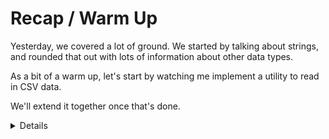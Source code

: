 # Recap / Warm Up

Yesterday, we covered a lot of ground. We started by talking about strings, and
rounded that out with lots of information about other data types.

As a bit of a warm up, let's start by watching me implement a utility to read in
CSV data.

We'll extend it together once that's done.

<details>

```rust
// csv = { version = "1" }
// serde = { version = "1", features = ["derive"] }

use std::{error::Error, io::{self, Read}};
use serde::Deserialize;

static DATA: &str = "timestamp,sensor_id,reading
1698313269,1,0.11
1698313270,2,4.11
1698313296,1,0.12
1698313297,1,0.11
1698313381,2,4.10
1698313524,2,4.09
";

#[derive(Debug, Deserialize)]
pub struct SensorReading {
    timestamp: u64,
    sensor_id: String,
    reading: f64,
}

fn main() -> Result<(), Box<dyn Error>> {
    let mut r = csv::Reader::from_reader(DATA.as_bytes());

    for result in r.deserialize() {
        let record: SensorReading = result?;
        println!("{:?}", record);
    }

    Ok(())
}
```
</details>